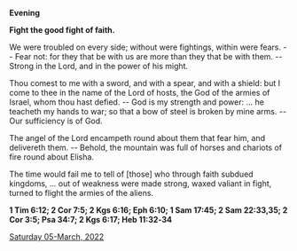 **Evening**

**Fight the good fight of faith.**
 
We were troubled on every side; without were fightings, within were fears. -- Fear not: for they that be with us are more than they that be with them. -- Strong in the Lord, and in the power of his might.
 
Thou comest to me with a sword, and with a spear, and with a shield: but I come to thee in the name of the Lord of hosts, the God of the armies of Israel, whom thou hast defied. -- God is my strength and power: ... he teacheth my hands to war; so that a bow of steel is broken by mine arms. -- Our sufficiency is of God.
 
The angel of the Lord encampeth round about them that fear him, and delivereth them. -- Behold, the mountain was full of horses and chariots of fire round about Elisha.
 
The time would fail me to tell of [those] who through faith subdued kingdoms, ... out of weakness were made strong, waxed valiant in fight, turned to flight the armies of the aliens.  

**1 Tim 6:12; 2 Cor 7:5; 2 Kgs 6:16; Eph 6:10; 1 Sam 17:45; 2 Sam 22:33,35; 2 Cor 3:5; Psa 34:7; 2 Kgs 6:17; Heb 11:32‑34**

[Saturday 05-March, 2022](https://t.me/daily_light)
